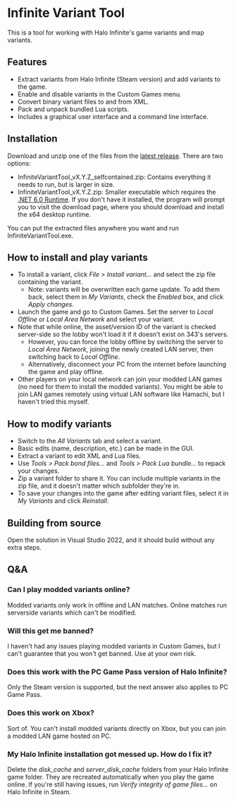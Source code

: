 # Infinite Variant Tool

This is a tool for working with Halo Infinite's game variants and map variants.

## Features

* Extract variants from Halo Infinite (Steam version) and add variants to the game.
* Enable and disable variants in the Custom Games menu.
* Convert binary variant files to and from XML.
* Pack and unpack bundled Lua scripts.
* Includes a graphical user interface and a command line interface.

## Installation

Download and unzip one of the files from the [latest release](https://github.com/soupstream/InfiniteVariantTool/releases/latest). There are two options:

* InfiniteVariantTool_vX.Y.Z_selfcontained.zip: Contains everything it needs to run, but is larger in size.
* InfiniteVariantTool_vX.Y.Z.zip: Smaller executable which requires the [.NET 6.0 Runtime](https://dotnet.microsoft.com/en-us/download/dotnet/6.0/runtime).
  If you don't have it installed, the program will prompt you to visit the download page, where you should download and install the x64 desktop runtime.

You can put the extracted files anywhere you want and run InfiniteVariantTool.exe.

## How to install and play variants

* To install a variant, click *File > Install variant...* and select the zip file containing the variant.
  * Note: variants will be overwritten each game update. To add them back, select them in *My Variants*, check the *Enabled* box, and click *Apply changes*.
* Launch the game and go to Custom Games. Set the server to *Local Offline* or *Local Area Network* and select your variant.
* Note that while online, the asset/version ID of the variant is checked server-side so the lobby won't load it if it doesn't exist on 343's servers.
  * However, you can force the lobby offline by switching the server to *Local Area Network*, joining the newly created LAN server, then switching back to *Local Offline*.
  * Alternatively, disconnect your PC from the internet before launching the game and play offline.
* Other players on your local network can join your modded LAN games (no need for them to install the modded variants).
  You might be able to join LAN games remotely using virtual LAN software like Hamachi, but I haven't tried this myself.

## How to modify variants

* Switch to the *All Variants* tab and select a variant.
* Basic edits (name, description, etc.) can be made in the GUI.
* Extract a variant to edit XML and Lua files.
* Use *Tools > Pack bond files...* and *Tools > Pack Lua bundle...* to repack your changes.
* Zip a variant folder to share it. You can include multiple variants in the zip file, and it doesn't matter which subfolder they're in.
* To save your changes into the game after editing variant files, select it in *My Variants* and click *Reinstall*.

## Building from source

Open the solution in Visual Studio 2022, and it should build without any extra steps.

## Q&A

### Can I play modded variants online?

Modded variants only work in offline and LAN matches. Online matches run serverside variants which can't be modified.

### Will this get me banned?

I haven't had any issues playing modded variants in Custom Games, but I can't guarantee that you won't get banned. Use at your own risk.

### Does this work with the PC Game Pass version of Halo Infinite?

Only the Steam version is supported, but the next answer also applies to PC Game Pass.

### Does this work on Xbox?

Sort of. You can't install modded variants directly on Xbox, but you can join a modded LAN game hosted on PC.

### My Halo Infinite installation got messed up. How do I fix it?

Delete the *disk_cache* and *server_disk_cache* folders from your Halo Infinite game folder.
They are recreated automatically when you play the game online.
If you're still having issues, run *Verify integrity of game files...* on Halo Infinite in Steam.